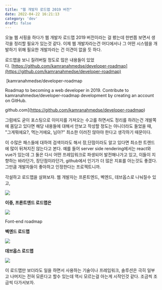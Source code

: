 ```yaml
---
title: "웹 개발자 로드맵 2019 버전"
date: 2022-04-22 16:21:13
category: 'dev'
draft: false
---
```


오늘 웹 서핑을 하다가 웹 개발자 로드맵 2019 버전이라는 걸 봤는데 한번쯤 보면서 생각을 정리할 필요가 있는것 같다. 이제 웹 개발자라는건 어디에서나 그 어떤 시스템을 개발하기 위해 필요한 개발자라는 건 이견이 없을 듯 하다. 

로드맵을 보니 질려버릴 정도로 많은 내용들이 있었다. [https://github.com/kamranahmedse/developer-roadmap](https://github.com/kamranahmedse/developer-roadmap)

 [kamranahmedse/developer-roadmap

Roadmap to becoming a web developer in 2019. Contribute to kamranahmedse/developer-roadmap development by creating an account on GitHub.

github.com](https://github.com/kamranahmedse/developer-roadmap)

그럼에도 굳이 포스팅으로 이미지를 가져오는 수고를 하면서도 정리를 하려는건 개발쪽에 몸담고 있다면 해당 내용들에 대해서 안보고 작성할 정도는 아니더라도 들었을 때, "그게뭐에요?, 먹는거에요, 님아?" 최소한 이러진 않아야 한다고 생각하기 때문이다. 

이 수많은 패스들에 대하여 검색이라도 해서 장,단점이라도 알고 있다면 최소한 트렌드에 많이 뒤쳐지진 않는다고 본다. 예를 들어 server side rendering에서는 react와 vue가 있는데 그 둘은 다시 어떤 프레임워크로 파생되어 발전해나가고 있고, 이들이 지향하는 바라던가, 장단점이라던가, github에서 인기가 더 많은 지표를 아는것도 좋겠다. 그만큼 개발자들이 좋아하고 인정한다는 프로젝트니까.

각설하고 로드맵을 살펴보자. 웹 개발자는 프론트엔드, 벡엔드, 데브옵스로 나눠질수 있고,

![](https://blog.kakaocdn.net/dn/m6Eg2/btqxeJzNMAr/NYenDjkapu62Kf3lqPLIPk/img.png)

**이중, 프론트엔드 로드맵은**

![](https://blog.kakaocdn.net/dn/mVrKf/btqxf3RQEtV/onOEUJxuS3EvPlMp9ZXWK1/img.png)

Font-end roadmap

**벡엔드 로드맵**

![](https://blog.kakaocdn.net/dn/bfWufj/btqxcNQqIsD/ubSuDBvGgk2sWlpcB3ujf0/img.png)

**데브옵스 로드맵**

![](https://blog.kakaocdn.net/dn/ocWCQ/btqxfesNojG/2xSexDQKaCc55DZMQWHfXk/img.png)

이 로드맵만 보더라도 일을 하면서 사용하는 기술이나 프레임워크, 솔루션은 극히 일부고 나머지는 전혀 모른다고 할수 있는데 역시 모르는걸 아는게 시작인것 같다. 조금씩 조금씩 다가서보자.
